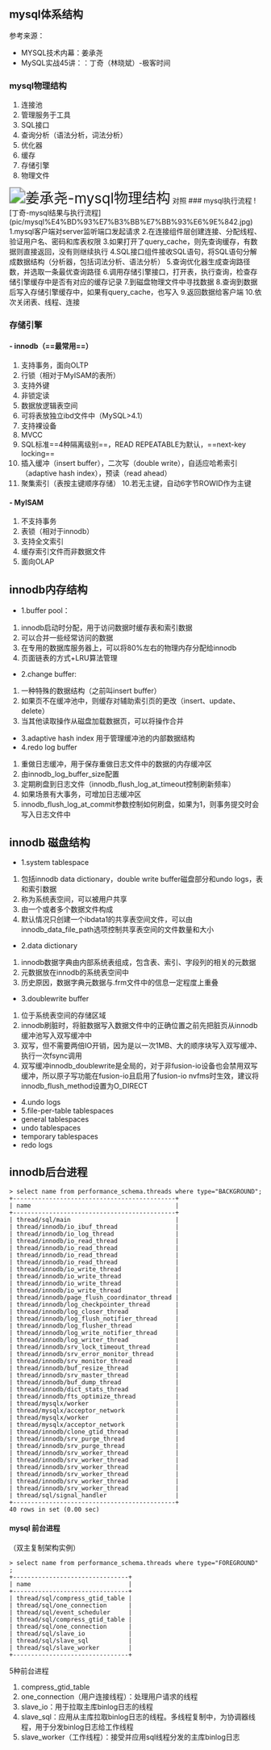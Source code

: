 ## mysql体系结构
参考来源：
- MYSQL技术内幕：姜承尧
- MySQL实战45讲：：丁奇（林晓斌）-极客时间
### mysql物理结构
1. 连接池
1. 管理服务于工具
1. SQL接口
1. 查询分析（语法分析，词法分析）
1. 优化器
1. 缓存
1. 存储引擎
1. 物理文件
<img src="pic/mysql%E4%BD%93%E7%B3%BB%E7%BB%93%E6%9E%841.png" alt="姜承尧-mysql物理结构" style="zoom:200%;" />
对照
### mysql执行流程
![丁奇-mysql结果与执行流程](pic/mysql%E4%BD%93%E7%B3%BB%E7%BB%93%E6%9E%842.jpg)
1.mysql客户端对server监听端口发起请求
2.在连接组件层创建连接、分配线程、验证用户名、密码和库表权限
3.如果打开了query_cache，则先查询缓存，有数据则直接返回，没有则继续执行
4.SQL接口组件接收SQL语句，将SQL语句分解成数据结构（分析器，包括词法分析、语法分析）
5.查询优化器生成查询路径数，并选取一条最优查询路径
6.调用存储引擎接口，打开表，执行查询，检查存储引擎缓存中是否有对应的缓存记录
7.到磁盘物理文件中寻找数据
8.查询到数据后写入存储引擎缓存中，如果有query_cache，也写入
9.返回数据给客户端
10.依次关闭表、线程、连接

### 存储引擎
#### - innodb（==最常用==）
1. 支持事务，面向OLTP
1. 行锁（相对于MyISAM的表所）
1. 支持外键
2. 非锁定读
3. 数据放逻辑表空间
4. 可将表放独立ibd文件中（MySQL>4.1）
5. 支持裸设备
6. MVCC
7. SQL标准==4种隔离级别==，READ REPEATABLE为默认，==next-key locking==
8. 插入缓冲（insert buffer），二次写（double write），自适应哈希索引（adaptive hash index），预读（read ahead）
9. 聚集索引（表按主键顺序存储）
10.若无主键，自动6字节ROWID作为主键
#### - MyISAM
1. 不支持事务
1. 表锁（相对于innodb）
1. 支持全文索引
1. 缓存索引文件而非数据文件
1. 面向OLAP

## innodb内存结构
- 1.buffer pool：
1. innodb启动时分配，用于访问数据时缓存表和索引数据
2. 可以合并一些经常访问的数据
3. 在专用的数据库服务器上，可以将80%左右的物理内存分配给innodb
4. 页面链表的方式+LRU算法管理
- 2.change buffer:
1. 一种特殊的数据结构（之前叫insert buffer）
2. 如果页不在缓冲池中，则缓存对辅助索引页的更改（insert、update、delete）
3. 当其他读取操作从磁盘加载数据页，可以将操作合并
- 3.adaptive hash index
用于管理缓冲池的内部数据结构
- 4.redo log buffer
1. 重做日志缓冲，用于保存重做日志文件中的数据的内存缓冲区
2. 由innodb_log_buffer_size配置
3. 定期刷盘到日志文件（innodb_flush_log_at_timeout控制刷新频率）
4. 如果场景有大事务，可增加日志缓冲区
5. innodb_flush_log_at_commit参数控制如何刷盘，如果为1，则事务提交时会写入日志文件中

## innodb 磁盘结构
- 1.system tablespace
1. 包括innodb data dictionary，double write buffer磁盘部分和undo logs，表和索引数据
2. 称为系统表空间，可以被用户共享
3. 由一个或者多个数据文件构成
4. 默认情况只创建一个ibdata1的共享表空间文件，可以由innodb_data_file_path选项控制共享表空间的文件数量和大小
- 2.data dictionary
1. innodb数据字典由内部系统表组成，包含表、索引、字段列的相关的元数据
2. 元数据放在innodb的系统表空间中
3. 历史原因，数据字典元数据与.frm文件中的信息一定程度上重叠
- 3.doublewrite buffer
1. 位于系统表空间的存储区域
2. innodb刷脏时，将脏数据写入数据文件中的正确位置之前先把脏页从innodb缓冲池写入双写缓冲中
3. 双写，但不需要两倍IO开销，因为是以一次1MB、大的顺序块写入双写缓冲、执行一次fsync调用
4. 双写缓冲innodb_doublewrite是全局的，对于非fusion-io设备也会禁用双写缓冲，所以原子写功能在fusion-io且启用了fusion-io nvfms时生效，建议将innodb_flush_method设置为O_DIRECT
- 4.undo logs
- 5.file-per-table tablespaces
- general tablespaces
- undo tablespaces
- temporary tablespaces
- redo logs


## innodb后台进程
```
> select name from performance_schema.threads where type="BACKGROUND";
+---------------------------------------------+
| name                                        |
+---------------------------------------------+
| thread/sql/main                             |
| thread/innodb/io_ibuf_thread                |
| thread/innodb/io_log_thread                 |
| thread/innodb/io_read_thread                |
| thread/innodb/io_read_thread                |
| thread/innodb/io_read_thread                |
| thread/innodb/io_read_thread                |
| thread/innodb/io_write_thread               |
| thread/innodb/io_write_thread               |
| thread/innodb/io_write_thread               |
| thread/innodb/io_write_thread               |
| thread/innodb/page_flush_coordinator_thread |
| thread/innodb/log_checkpointer_thread       |
| thread/innodb/log_closer_thread             |
| thread/innodb/log_flush_notifier_thread     |
| thread/innodb/log_flusher_thread            |
| thread/innodb/log_write_notifier_thread     |
| thread/innodb/log_writer_thread             |
| thread/innodb/srv_lock_timeout_thread       |
| thread/innodb/srv_error_monitor_thread      |
| thread/innodb/srv_monitor_thread            |
| thread/innodb/buf_resize_thread             |
| thread/innodb/srv_master_thread             |
| thread/innodb/buf_dump_thread               |
| thread/innodb/dict_stats_thread             |
| thread/innodb/fts_optimize_thread           |
| thread/mysqlx/worker                        |
| thread/mysqlx/acceptor_network              |
| thread/mysqlx/worker                        |
| thread/mysqlx/acceptor_network              |
| thread/innodb/clone_gtid_thread             |
| thread/innodb/srv_purge_thread              |
| thread/innodb/srv_purge_thread              |
| thread/innodb/srv_worker_thread             |
| thread/innodb/srv_worker_thread             |
| thread/innodb/srv_worker_thread             |
| thread/innodb/srv_worker_thread             |
| thread/innodb/srv_worker_thread             |
| thread/innodb/srv_worker_thread             |
| thread/sql/signal_handler                   |
+---------------------------------------------+
40 rows in set (0.00 sec)
```

#### mysql 前台进程
（双主复制架构实例）
```
> select name from performance_schema.threads where type="FOREGROUND" ;
+--------------------------------+
| name                           |
+--------------------------------+
| thread/sql/compress_gtid_table |
| thread/sql/one_connection		 |
| thread/sql/event_scheduler     |
| thread/sql/compress_gtid_table |
| thread/sql/one_connection 	 |
| thread/sql/slave_io			 |
| thread/sql/slave_sql			 |
| thread/sql/slave_worker		 |
+--------------------------------+
```
5种前台进程
1. compress_gtid_table
2. one_connection（用户连接线程）：处理用户请求的线程
3. slave_io：用于拉取主库binlog日志的线程
4. slave_sql：应用从主库拉取binlog日志的线程。多线程复制中，为协调器线程，用于分发binlog日志给工作线程
5. slave_worker（工作线程）：接受并应用sql线程分发的主库binlog日志
